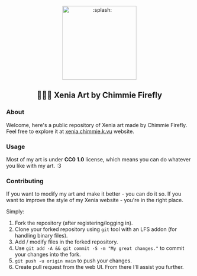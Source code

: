 <p align="center">
    <a href="https://xenia.chimmie.k.vu">
        <img src="art/bin/xenia_drawing0.png" width="200" alt=":splash:"/>
    </a>
</p>

<h2 align="center"><b>🦊🏳️‍⚧️ Xenia Art by Chimmie Firefly</b></h2>

### About

Welcome, here's a public repository of Xenia art made by Chimmie Firefly.
Feel free to explore it at [xenia.chimmie.k.vu](https://xenia.chimmie.k.vu) website.

### Usage

Most of my art is under **CC0 1.0** license, which means you can do whatever you like with my art. :3

### Contributing

If you want to modify my art and make it better - you can do it so.
If you want to improve the style of my Xenia website - you're in the right place.

Simply:
1. Fork the repository (after registering/logging in).
2. Clone your forked repository using `git` tool with an LFS addon (for handling binary files).
3. Add / modify files in the forked repository.
4. Use `git add -A && git commit -S -m "My great changes."` to commit your changes into the fork.
5. `git push -u origin main` to push your changes.
6. Create pull request from the web UI. From there I'll assist you further.
